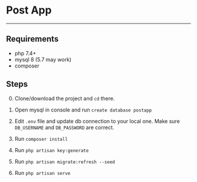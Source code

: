 # Post App

----

## Requirements

- php 7.4+
- mysql 8 (5.7 may work)
- composer

## Steps

0. Clone/download the project and `cd` there.

1. Open mysql in console and run `create database postapp`

2. Edit `.env` file and update db connection to your local one. Make sure `DB_USERNAME`
   and `DB_PASSWORD` are correct.

3. Run `composer install`
4. Run `php artisan key:generate`
5. Run `php artisan migrate:refresh --seed`
6. Run `php artisan serve`
